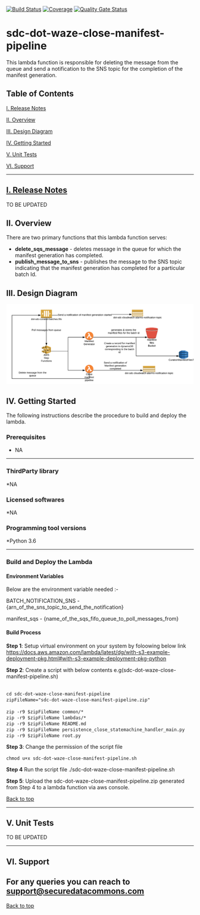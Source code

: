 [![Build Status](https://travis-ci.org/usdot-jpo-sdc-projects/sdc-dot-waze-close-manifest-pipeline.svg?branch=master)](https://travis-ci.org/usdot-jpo-sdc-projects/sdc-dot-waze-close-manifest-pipeliner)
[![Coverage](https://sonarcloud.io/api/project_badges/measure?project=usdot-jpo-sdc_sdc-dot-waze-close-manifest-pipeline&metric=coverage)](https://sonarcloud.io/dashboard?id=usdot-jpo-sdc_sdc-dot-waze-close-manifest-pipeline)
[![Quality Gate Status](https://sonarcloud.io/api/project_badges/measure?project=usdot-jpo-sdc_sdc-dot-waze-close-manifest-pipeline&metric=alert_status)](https://sonarcloud.io/dashboard?id=usdot-jpo-sdc_sdc-dot-waze-close-manifest-pipeline)
# sdc-dot-waze-close-manifest-pipeline
This lambda function is responsible for deleting the message from the queue and send a notification to the SNS topic for the completion of the manifest generation.

<a name="toc"/>

## Table of Contents

[I. Release Notes](#release-notes)

[II. Overview](#overview)

[III. Design Diagram](#design-diagram)

[IV. Getting Started](#getting-started)

[V. Unit Tests](#unit-tests)

[VI. Support](#support)

---

<a name="release-notes"/>


## [I. Release Notes](ReleaseNotes.md)
TO BE UPDATED

<a name="overview"/>

## II. Overview

There are two primary functions that this lambda function serves:
* **delete_sqs_message** - deletes message in the queue for which the manifest generation has completed.
* **publish_message_to_sns** - publishes the message to the SNS topic indicating that the manifest generation has completed for a particular batch Id.

<a name="design-diagram"/>

## III. Design Diagram

![sdc-dot-poll-for-batches-to-manifest](images/manifest-generation.png)

<a name="getting-started"/>

## IV. Getting Started

The following instructions describe the procedure to build and deploy the lambda.

### Prerequisites
* NA 

---
### ThirdParty library

*NA

### Licensed softwares

*NA

### Programming tool versions

*Python 3.6


---
### Build and Deploy the Lambda

#### Environment Variables
Below are the environment variable needed :- 

BATCH_NOTIFICATION_SNS - {arn_of_the_sns_topic_to_send_the_notification}

manifest_sqs  - {name_of_the_sqs_fifo_queue_to_poll_messages_from}

#### Build Process

**Step 1**: Setup virtual environment on your system by foloowing below link
https://docs.aws.amazon.com/lambda/latest/dg/with-s3-example-deployment-pkg.html#with-s3-example-deployment-pkg-python

**Step 2**: Create a script with below contents e.g(sdc-dot-waze-close-manifest-pipeline.sh)
```#!/bin/sh

cd sdc-dot-waze-close-manifest-pipeline
zipFileName="sdc-dot-waze-close-manifest-pipeline.zip"

zip -r9 $zipFileName common/*
zip -r9 $zipFileName lambdas/*
zip -r9 $zipFileName README.md
zip -r9 $zipFileName persistence_close_statemachine_handler_main.py
zip -r9 $zipFileName root.py
```

**Step 3**: Change the permission of the script file

```
chmod u+x sdc-dot-waze-close-manifest-pipeline.sh
```

**Step 4** Run the script file
./sdc-dot-waze-close-manifest-pipeline.sh

**Step 5**: Upload the sdc-dot-waze-close-manifest-pipeline.zip generated from Step 4 to a lambda function via aws console.

[Back to top](#toc)

---
<a name="unit-tests"/>

## V. Unit Tests

TO BE UPDATED

---
<a name="support"/>

## VI. Support

For any queries you can reach to support@securedatacommons.com
---
[Back to top](#toc)
